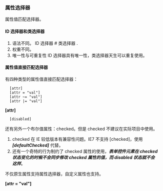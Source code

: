 ### 属性选择器

属性值匹配选择器。

#### ID 选择器和类选择器

1. 语法不同。
   ID 选择器 #
   类选择器 .
2. 权重不同。
3. 唯一性与可重复性
   ID 选择器具有唯一性，类选择器天生可以重复使用。

#### 属性值直接匹配选择器

有四种类型的属性值直接匹配选择器：

```
  [attr]
  [attr = "val"]
  [attr ~= "val"]
  [attr |= "val"]
```

**[attr]**

```
  [disabled]
```

还有另外一个布尔值属性：checked。但是 checked 不建议在实际项目中使用。

1. checked 在 IE 较低版本有兼容性问题。IE7 不支持 [checked]，使用 **_[defaultChecked]_** 代替。
2. 还有一个奇特的行为制约了 checked 属性的使用，**_表单控件元素在 checked 状态变化的时候不会同步修改 checked 属性的值，而 disabled 状态就不会这样_**。

不仅原生属性支持属性选择器，自定义属性也支持。

**[attr = "val"]**

